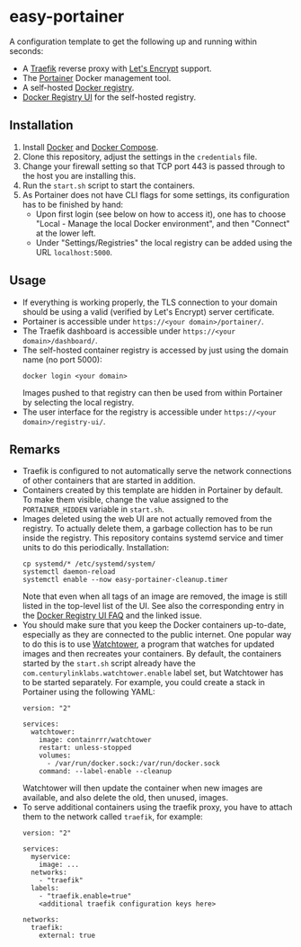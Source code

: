 # easy-portainer

A configuration template to get the following up and running within seconds:

* A [Traefik](https://traefik.io/) reverse proxy with [Let's Encrypt](https://letsencrypt.org/) support.
* The [Portainer](https://www.portainer.io/) Docker management tool.
* A self-hosted [Docker registry](https://docs.docker.com/registry/deploying/).
* [Docker Registry UI](https://joxit.dev/docker-registry-ui/) for the self-hosted registry.

## Installation

1. Install [Docker](https://docs.docker.com/install/) and [Docker Compose](https://docs.docker.com/compose/install/).
2. Clone this repository, adjust the settings in the `credentials` file.
3. Change your firewall setting so that TCP port 443 is passed through to the host you are installing this.
4. Run the `start.sh` script to start the containers.
5. As Portainer does not have CLI flags for some settings, its configuration has to be finished by hand:
   * Upon first login (see below on how to access it), one has to choose
     "Local - Manage the local Docker environment", and then "Connect" at the lower left.
   * Under "Settings/Registries" the local registry can be added using the URL `localhost:5000`.

## Usage

* If everything is working properly, the TLS connection to your domain should be using
  a valid (verified by Let's Encrypt) server certificate.
* Portainer is accessible under `https://<your domain>/portainer/`.
* The Traefik dashboard is accessible under `https://<your domain>/dashboard/`.
* The self-hosted container registry is accessed by just using the domain name (no port 5000):
  ```
  docker login <your domain>
  ```
  Images pushed to that registry can then be used from within Portainer by selecting the local registry.
* The user interface for the registry is accessible under `https://<your domain>/registry-ui/`.

## Remarks

* Traefik is configured to not automatically serve the network connections of other containers that are started
  in addition.
* Containers created by this template are hidden in Portainer by default. To make them visible, change
  the value assigned to the `PORTAINER_HIDDEN` variable in `start.sh`.
* Images deleted using the web UI are not actually removed from the registry. To actually delete them,
  a garbage collection has to be run inside the registry. This repository contains systemd service and
  timer units to do this periodically. Installation:
  ```
  cp systemd/* /etc/systemd/system/
  systemctl daemon-reload
  systemctl enable --now easy-portainer-cleanup.timer
  ```
  Note that even when all tags of an image are removed, the image is still listed in the top-level list
  of the UI. See also the corresponding entry in the
  [Docker Registry UI FAQ](https://github.com/Joxit/docker-registry-ui#faq) and the linked issue.
* You should make sure that you keep the Docker containers up-to-date,
  especially as they are connected to the public internet.
  One popular way to do this is to use [Watchtower](https://containrrr.github.io/watchtower/),
  a program that watches for updated images and then recreates your containers.
  By default, the containers started by the `start.sh` script already have the
  `com.centurylinklabs.watchtower.enable` label set, but Watchtower has to be started separately.
  For example, you could create a stack in Portainer using the following YAML:
  ```
  version: "2"

  services:
    watchtower:
      image: containrrr/watchtower
      restart: unless-stopped
      volumes:
        - /var/run/docker.sock:/var/run/docker.sock
      command: --label-enable --cleanup
  ```
  Watchtower will then update the container when new images are available,
  and also delete the old, then unused, images.
* To serve additional containers using the traefik proxy, you have to
  attach them to the network called `traefik`, for example:
  ```
  version: "2"

  services:
    myservice:
      image: ...
    networks:
      - "traefik"
    labels:
      - "traefik.enable=true"
      <additional traefik configuration keys here>

  networks:
    traefik:
      external: true
  ```
